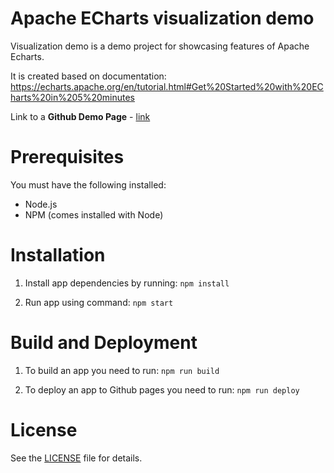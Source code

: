 # Apache ECharts visualization demo
Visualization demo is a demo project for showcasing features of Apache Echarts.

It is created based on documentation:
https://echarts.apache.org/en/tutorial.html#Get%20Started%20with%20ECharts%20in%205%20minutes

Link to a **Github Demo Page** - [link](https://amg28.github.io/visualization-ba/)

# Prerequisites
You must have the following installed:

* Node.js
* NPM (comes installed with Node)

# Installation
1. Install app dependencies by running:
`npm install`

2. Run app using command:
`npm start`

# Build and Deployment
1. To build an app you need to run:
`npm run build`

2. To deploy an app to Github pages you need to run:
`npm run deploy`

# License
See the [LICENSE](/LICENSE.md) file for details.
